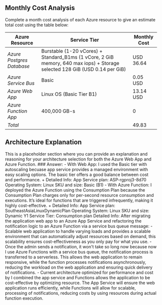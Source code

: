 ## Monthly Cost Analysis
Complete a month cost analysis of each Azure resource to give an estimate total cost using the table below:

| Azure Resource | Service Tier | Monthly Cost |
| ------------ | ------------ | ------------ |
| *Azure Postgres Database* | Burstable (1-20 vCores) + Standard_B1ms (1 vCore, 2 GiB memory, 640 max iops) + Storage selected 128 GiB (USD 0.14 per GiB) |       USD 36.64       |
| *Azure Service Bus*   |    Basic     |     0.05 USD      |
| *Azure Web App*   |  Linux OS (Basic Tier B1)     |     13.14 USD    |
| *Azure Function App*   |    400,000 GB-s     |     0       |
| *Total*   |         |     49.83      |


## Architecture Explanation
This is a placeholder section where you can provide an explanation and reasoning for your architecture selection for both the Azure Web App and Azure Function.
    ### Answer:
        - With Web App:
            I used the Basic tier with autoscaling becuase app service provides a managed environment with easy scaling options. The basic tier offers a good balance between cost and performance.
            + Detailed Info:
                        App Service plan: ASP-rgproj3-8d70
                        Operating System: Linux
                        SKU and size: Basic (B1)
        - With Azure Function:
            I deployed the Azure Function using the Consumption Plan because the Consumption Plan charges only for per-second resource consumption and executions. It’s ideal for functions that are triggered infrequently, making it highly cost-effective.
            + Detailed Info:
                        App Service plan: SoutheastAsiaLinuxDynamicPlan
                        Operating System: Linux
                        SKU and size: Dynamic Y1
                        Service Tier: Consumption plan
    Detailed Info: After migrating the application web app to an Azure App Service and refactoring the notification logic to an Azure Function via a service bus queue message:
        - Scalable web application to handle varying loads and provides a scalable environment that can automatically adjust resources based on demand, this scalability ensures cost-effectiveness as you only pay for what you use.
        - Once the admin sends a notification, it won't take so long now because now I use Azure Functions with a service bus queue, the notification process is transferred to a serverless. This allows the web application to remain responsive, while the function processes notifications asynchronously, reducing the workload on the web application and ensuring quick delivery of notifications.
        - Current architecture optimized for performance and cost by I combined the app service and Functions allows the application to be cost-effective by optimizing resource. The App Service will ensure the web application runs efficiently, while Functions will allow for scalable, processing of notifications, reducing costs by using resources during actual function execution.

